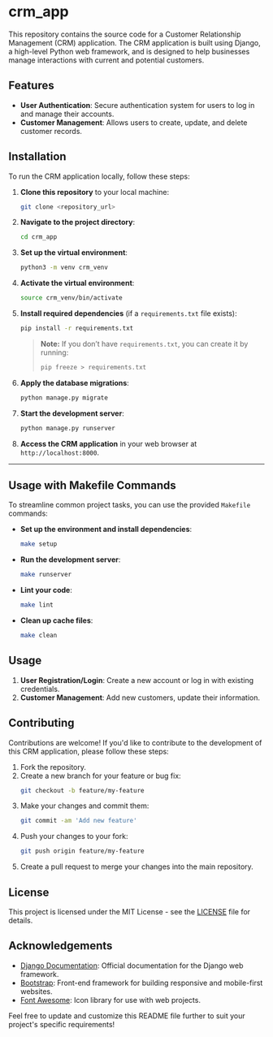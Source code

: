 # crm_app

This repository contains the source code for a Customer Relationship Management (CRM) application. The CRM application is built using Django, a high-level Python web framework, and is designed to help businesses manage interactions with current and potential customers.

## Features

- **User Authentication**: Secure authentication system for users to log in and manage their accounts.
- **Customer Management**: Allows users to create, update, and delete customer records.

## Installation

To run the CRM application locally, follow these steps:

1. **Clone this repository** to your local machine:

   ```bash
   git clone <repository_url>
   ```

2. **Navigate to the project directory**:

   ```bash
   cd crm_app
   ```

3. **Set up the virtual environment**:

   ```bash
   python3 -m venv crm_venv
   ```

4. **Activate the virtual environment**:

   ```bash
   source crm_venv/bin/activate
   ```

5. **Install required dependencies** (if a `requirements.txt` file exists):

   ```bash
   pip install -r requirements.txt
   ```

   > **Note:** If you don’t have `requirements.txt`, you can create it by running:
   > ```bash
   > pip freeze > requirements.txt
   > ```

6. **Apply the database migrations**:

   ```bash
   python manage.py migrate
   ```

7. **Start the development server**:

   ```bash
   python manage.py runserver
   ```

8. **Access the CRM application** in your web browser at `http://localhost:8000`.

---

## Usage with Makefile Commands

To streamline common project tasks, you can use the provided `Makefile` commands:

- **Set up the environment and install dependencies**:
  ```bash
  make setup
  ```

- **Run the development server**:
  ```bash
  make runserver
  ```

- **Lint your code**:
  ```bash
  make lint
  ```

- **Clean up cache files**:
  ```bash
  make clean
  ```

## Usage

1. **User Registration/Login**: Create a new account or log in with existing credentials.
2. **Customer Management**: Add new customers, update their information.

## Contributing

Contributions are welcome! If you'd like to contribute to the development of this CRM application, please follow these steps:

1. Fork the repository.
2. Create a new branch for your feature or bug fix:
   ```bash
   git checkout -b feature/my-feature
   ```
3. Make your changes and commit them:
   ```bash
   git commit -am 'Add new feature'
   ```
4. Push your changes to your fork:
   ```bash
   git push origin feature/my-feature
   ```
5. Create a pull request to merge your changes into the main repository.

## License

This project is licensed under the MIT License - see the [LICENSE](LICENSE) file for details.

## Acknowledgements

- [Django Documentation](https://docs.djangoproject.com/): Official documentation for the Django web framework.
- [Bootstrap](https://getbootstrap.com/): Front-end framework for building responsive and mobile-first websites.
- [Font Awesome](https://fontawesome.com/): Icon library for use with web projects.
  
Feel free to update and customize this README file further to suit your project's specific requirements!